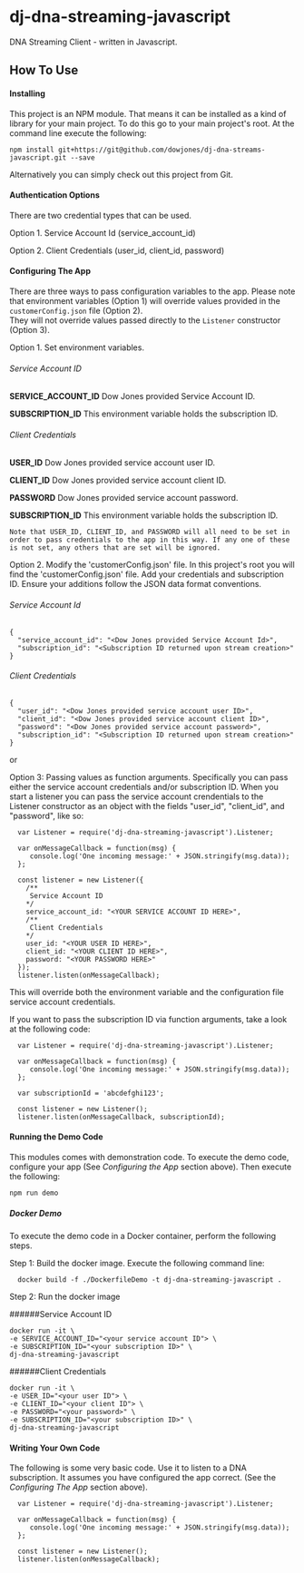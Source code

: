 # dj-dna-streaming-javascript
DNA Streaming Client - written in Javascript.

## How To Use

#### Installing

This project is an NPM module. That means it can be installed as a kind of library for your main project. To do this go to your main project's root. At the command line execute the following:

~~~~
npm install git+https://git@github.com/dowjones/dj-dna-streams-javascript.git --save
~~~~

Alternatively you can simply check out this project from Git.

#### Authentication Options
There are two credential types that can be used.

Option 1. Service Account Id (service_account_id)
   
Option 2. Client Credentials (user_id, client_id, password)

#### Configuring The App

There are three ways to pass configuration variables to the app. Please note that environment variables (Option 1) will override values provided in the `customerConfig.json` file (Option 2).  
They will not override values passed directly to the `Listener` constructor (Option 3).

Option 1. Set environment variables.

###### Service Account ID

  **SERVICE_ACCOUNT_ID**
     Dow Jones provided Service Account ID.
  
  **SUBSCRIPTION_ID**
     This environment variable holds the subscription ID.   
   
###### Client Credentials

  **USER_ID**
    Dow Jones provided service account user ID.

  **CLIENT_ID**
    Dow Jones provided service account client ID.

  **PASSWORD**
    Dow Jones provided service account password.
   
  **SUBSCRIPTION_ID**
    This environment variable holds the subscription ID.

    Note that USER_ID, CLIENT_ID, and PASSWORD will all need to be set in order to pass credentials to the app in this way. If any one of these is not set, any others that are set will be ignored.

Option 2. Modify the 'customerConfig.json' file. In this project's root you will find the 'customerConfig.json' file. Add your credentials and subscription ID. Ensure your additions follow the JSON data format conventions.

###### Service Account Id

```
{
  "service_account_id": "<Dow Jones provided Service Account Id>",
  "subscription_id": "<Subscription ID returned upon stream creation>"
}
```

###### Client Credentials

```
{
  "user_id": "<Dow Jones provided service account user ID>",
  "client_id": "<Dow Jones provided service account client ID>",
  "password": "<Dow Jones provided service account password>",
  "subscription_id": "<Subscription ID returned upon stream creation>"
}
```

or

Option 3: Passing values as function arguments. Specifically you can pass either the service account credentials and/or subscription ID. When you start a listener you can pass the service account crendentials to the Listener constructor as an object with the fields "user_id", "client_id", and "password", like so:

~~~~
  var Listener = require('dj-dna-streaming-javascript').Listener;

  var onMessageCallback = function(msg) {
     console.log('One incoming message:' + JSON.stringify(msg.data));
  };

  const listener = new Listener({
    /**
     Service Account ID
    */
    service_account_id: "<YOUR SERVICE ACCOUNT ID HERE>",
    /**
     Client Credentials
    */
    user_id: "<YOUR USER ID HERE>",
    client_id: "<YOUR CLIENT ID HERE>",
    password: "<YOUR PASSWORD HERE>"
  });
  listener.listen(onMessageCallback);
~~~~

This will override both the environment variable and the configuration file service account credentials.

If you want to pass the subscription ID via function arguments, take a look at the following code:

~~~~
  var Listener = require('dj-dna-streaming-javascript').Listener;

  var onMessageCallback = function(msg) {
     console.log('One incoming message:' + JSON.stringify(msg.data));
  };

  var subscriptionId = 'abcdefghi123'; 

  const listener = new Listener();
  listener.listen(onMessageCallback, subscriptionId);
~~~~


#### Running the Demo Code

This modules comes with demonstration code. To execute the demo code, configure your app (See _Configuring the App_ section above). Then execute the following:

~~~
npm run demo
~~~

##### Docker Demo

To execute the demo code in a Docker container, perform the following steps.

Step 1: Build the docker image. Execute the following command line:

~~~
  docker build -f ./DockerfileDemo -t dj-dna-streaming-javascript .
~~~
  
Step 2: Run the docker image

######Service Account ID

~~~
docker run -it \
-e SERVICE_ACCOUNT_ID="<your service account ID"> \
-e SUBSCRIPTION_ID="<your subscription ID>" \
dj-dna-streaming-javascript
~~~

######Client Credentials
~~~
docker run -it \
-e USER_ID="<your user ID"> \
-e CLIENT_ID="<your client ID"> \
-e PASSWORD="<your password>" \
-e SUBSCRIPTION_ID="<your subscription ID>" \
dj-dna-streaming-javascript
~~~


#### Writing Your Own Code

The following is some very basic code. Use it to listen to a DNA subscription. It assumes you have configured the app correct. (See the *Configuring The App* section above).

~~~~
  var Listener = require('dj-dna-streaming-javascript').Listener;
 
  var onMessageCallback = function(msg) {
     console.log('One incoming message:' + JSON.stringify(msg.data));
  };
 
  const listener = new Listener();
  listener.listen(onMessageCallback);
~~~~